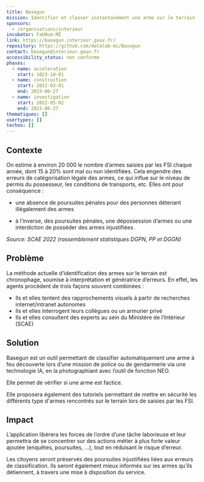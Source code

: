 ```yaml
---
title: Basegun
mission: Identifier et classer instantanément une arme sur le terrain
sponsors:
  - /organisations/interieur
incubator: FabNum-MI
link: https://basegun.interieur.gouv.fr/
repository: https://github.com/datalab-mi/Basegun
contact: basegun@interieur.gouv.fr
accessibility_status: non conforme
phases:
  - name: acceleration
    start: 1023-10-01
  - name: construction
    start: 2022-03-01
    end: 2023-06-27
  - name: investigation
    start: 2022-05-02
    end: 2023-06-27
thematiques: []
usertypes: []
techno: []
---
```

## Contexte

On estime à environ 20 000 le nombre d’armes saisies par les FSI chaque année, dont 15 à 20% sont mal ou non identifiées.
Cela engendre des erreurs de catégorisation légale des armes, ce qui influe sur le niveau de permis du possesseur, les conditions de transports, etc.
Elles ont pour conséquence :
- une absence de poursuites pénales pour des personnes détenant illégalement des armes

- à l’inverse, des poursuites pénales, une dépossession d’armes ou une interdiction de posséder des armes injustifiées

*Source: SCAE 2022 (rassemblement statistiques DGPN, PP et DGGN)*



## Problème

La méthode actuelle d’identification des armes sur le terrain est chronophage, soumise à interprétation et génératrice d’erreurs. En effet, les agents procèdent de trois façons souvent combinées :

* Ils et elles tentent des rapprochements visuels à partir de recherches internet/intranet autonomes
* Ils et elles interrogent leurs collègues ou un armurier privé
* Ils et elles consultent des experts au sein du Ministère de l’Intérieur (SCAE)



## Solution

Basegun est un outil permettant de classifier automatiquement une arme à feu découverte lors d’une mission de police ou de gendarmerie via une technologie IA, en la photographiant avec l’outil de fonction NEO.

Elle permet de vérifier si une arme est factice.

Elle proposera également des tutoriels permettant de mettre en sécurité les différents type d'armes rencontrés sur le terrain lors de saisies par les FSI.



## Impact

L’application libèrera les forces de l’ordre d’une tâche laborieuse et leur permettra de se concentrer sur des actions métier à plus forte valeur ajoutée (enquêtes, poursuites, …), tout en réduisant le risque d’erreur.

Les citoyens seront préservés des poursuites injustifiées liées aux erreurs de classification. Ils seront également mieux informés sur les armes qu’ils détiennent, à travers une mise à disposition du service.
